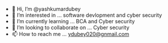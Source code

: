 - 👋 Hi, I’m @yashkumardubey
- 👀 I’m interested in ... software devlopment and cyber security
- 🌱 I’m currently learning ... BCA and Cyber security
- 💞️ I’m looking to collaborate on ... Cyber security
- 📫 How to reach me ... ydubey020@gnmail.com

<!---
yashkumardubey/yashkumardubey is a ✨ special ✨ repository because its `README.md` (this file) appears on your GitHub profile.
You can click the Preview link to take a look at your changes.
--->
